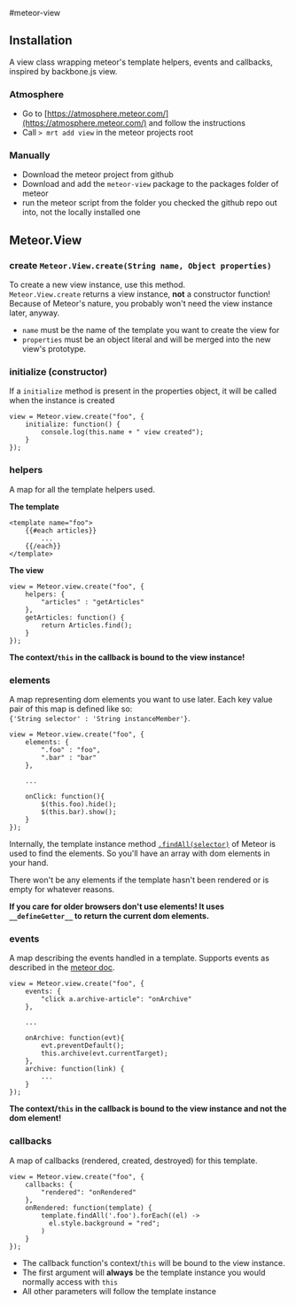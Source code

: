 #meteor-view

## Installation

A view class wrapping meteor's template helpers, events and callbacks, inspired by backbone.js view. 

### Atmosphere  

* Go to [https://atmosphere.meteor.com/](https://atmosphere.meteor.com/) and follow the instructions
* Call `> mrt add view` in the meteor projects root 

### Manually

* Download the meteor project from github
* Download and add the `meteor-view` package to the packages folder of meteor
* run the meteor script from the folder you checked the github repo out into, not the locally installed  one


## Meteor.View

### create `Meteor.View.create(String name, Object properties)`

To create a new view instance, use this method.  
`Meteor.View.create` returns a view instance, **not** a constructor function! Because of Meteor's nature, you probably 
won't need the view instance later, anyway.

* `name` must be the name of the template you want to create the view for  
* `properties` must be an object literal and will be merged into the new view's prototype.

### initialize (constructor)
If a `initialize` method is present in the properties object, it will be called when the instance is created

    view = Meteor.view.create("foo", {
        initialize: function() {
            console.log(this.name + " view created");
        }
    });

### helpers
A map for all the template helpers used.

**The template**

    <template name="foo">
        {{#each articles}}
            ...
        {{/each}}
    </template>


**The view**

    view = Meteor.view.create("foo", {
        helpers: {
            "articles" : "getArticles"
        },
        getArticles: function() {
            return Articles.find();
        }
    });

**The context/`this` in the callback is bound to the view instance!** 

### elements
A map representing dom elements you want to use later. Each key value pair of this map is defined like so:    
`{'String selector' : 'String instanceMember'}`.

    view = Meteor.view.create("foo", {
        elements: {
            ".foo" : "foo",
            ".bar" : "bar"
        },
        
        ...
        
        onClick: function(){
            $(this.foo).hide();
            $(this.bar).show();
        }
    });
    
Internally, the template instance method [`.findAll(selector)`](http://docs.meteor.com/#template_findAll) of Meteor 
is used to find the elements. So you'll have an array with dom elements in your hand. 

There won't be any elements if the template hasn't been rendered or is empty for whatever reasons.

**If you care for older browsers don't use elements! It uses `__defineGetter__` to return the current dom elements.** 

### events
A map describing the events handled in a template. Supports events as described in the 
[meteor doc](http://docs.meteor.com/#template_events).

    view = Meteor.view.create("foo", {
        events: {
            "click a.archive-article": "onArchive"
        },
        
        ...
        
        onArchive: function(evt){
            evt.preventDefault();
            this.archive(evt.currentTarget);
        },
        archive: function(link) {
            ...
        }
    });

**The context/`this` in the callback is bound to the view instance and not the dom element!** 

### callbacks
A map of callbacks (rendered, created, destroyed) for this template.  

    view = Meteor.view.create("foo", {
        callbacks: {
            "rendered": "onRendered"
        },
        onRendered: function(template) {
            template.findAll('.foo').forEach((el) ->
              el.style.background = "red";
            )
        }
    });
    
* The callback function's context/`this` will be bound to the view instance. 
* The first argument will **always** be the template instance you would normally access with `this`
* All other parameters will follow the template instance